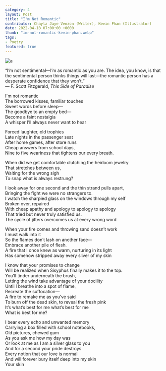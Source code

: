 ```yaml
---
category: 4
layout: Post
title: "I'm Not Romantic"
contributor: Chayla Jaye Venzon (Writer), Kevin Phan (Illustrator)
date: 2022-04-18 07:00:00 +0000
thumb: "im-not-romantic-kevin-phan.webp"
tags: 
- Poetry
featured: true
---
```

<div class="center">
    <img src="{{ site.baseurl }}/uploads/im-not-romantic-kevin-phan.png" 
        alt="a"
        class="w650">
</div>

<p class="center">
“I’m not sentimental&mdash;I’m as romantic as you are. The idea, you know, is that the sentimental person thinks things will last&mdash;the romantic person has a desperate confidence that they won’t.”<br />
&mdash; F. Scott Fitzgerald, <em>This Side of Paradise</em>
</p>

I'm not romantic<br />
The borrowed kisses, familiar touches<br />
Sweet words before sleep&mdash;<br />
The goodbye to an empty bed&mdash;<br />
Become a faint nostalgia<br />
A whisper I’ll always never want to hear 

Forced laughter, old trophies<br />
Late nights in the passenger seat<br />
After home games, after store runs<br />
Cheap answers from school days,<br />
Nine to five weariness that tightens our every breath.

When did we get comfortable clutching the heirloom jewelry<br />
That stretches between us,<br />
Waiting for the wrong sigh<br />
To snap what is always restrung?

I look away for one second and the thin strand pulls apart,<br />
Bringing the fight we were no strangers to.<br />
I watch the sharpied glass on the windows through my self<br />
Broken over, repaired<br />
With cheap apathy and apology to apology to apology<br />
That tried but never truly satisfied us.<br />
The cycle of jitters overcomes us at every wrong word

When your fire comes and throwing sand doesn’t work<br />
I must walk into it<br />
So the flames don’t lash on another face&mdash;<br />
Embrace another pile of flesh.<br />
A fire that I once knew as warm, nurturing in its light<br />
Has somehow stripped away every sliver of my skin

I know that your promises to change<br />
Will be realized when Sisyphus finally makes it to the top.<br />
You’ll tinder underneath the brush,<br />
Letting the wind take advantage of your docility<br />
Until I breathe into a spot of flame,<br />
Recreate the suffocation&mdash;<br />
A fire to remake me as you’ve said<br />
To burn off the dead skin, to reveal the fresh pink<br />
It’s what’s best for me what’s best for me<br />
What is best for me?

I bear every echo and unwanted memory<br />
Carrying a box filled with school notebooks,<br />
Old pictures, chewed gum<br />
As you ask me how my day was<br />
Or look at me as I am a silver glass to you<br />
And for a second your pride destroys<br />
Every notion that our love is normal<br />
And will forever bury itself deep into my skin<br />
Your skin
